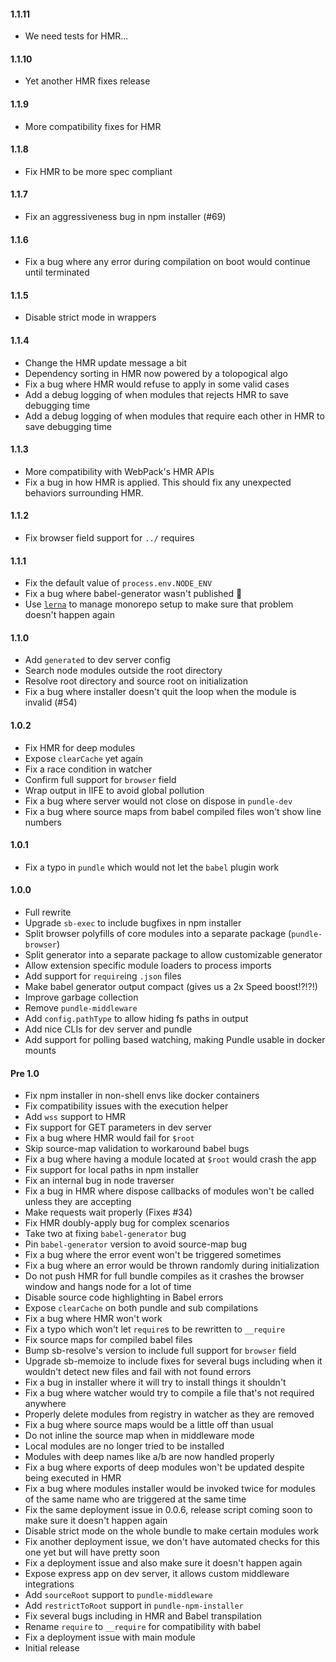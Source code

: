 #### 1.1.11

- We need tests for HMR...

#### 1.1.10

- Yet another HMR fixes release

#### 1.1.9

- More compatibility fixes for HMR

#### 1.1.8

- Fix HMR to be more spec compliant

#### 1.1.7

- Fix an aggressiveness bug in npm installer (#69)

#### 1.1.6

- Fix a bug where any error during compilation on boot would continue until terminated

#### 1.1.5

- Disable strict mode in wrappers

#### 1.1.4

- Change the HMR update message a bit
- Dependency sorting in HMR now powered by a tolopogical algo
- Fix a bug where HMR would refuse to apply in some valid cases
- Add a debug logging of when modules that rejects HMR to save debugging time
- Add a debug logging of when modules that require each other in HMR to save debugging time

#### 1.1.3

- More compatibility with WebPack's HMR APIs
- Fix a bug in how HMR is applied. This should fix any unexpected behaviors surrounding HMR.

#### 1.1.2

- Fix browser field support for `../` requires

#### 1.1.1

- Fix the default value of `process.env.NODE_ENV`
- Fix a bug where babel-generator wasn't published :facepalm:
- Use [`lerna`](https://github.com/lerna/lerna) to manage monorepo setup to make sure that problem doesn't happen again

#### 1.1.0

- Add `generated` to dev server config
- Search node modules outside the root directory
- Resolve root directory and source root on initialization
- Fix a bug where installer doesn't quit the loop when the module is invalid (#54)

#### 1.0.2

- Fix HMR for deep modules
- Expose `clearCache` yet again
- Fix a race condition in watcher
- Confirm full support for `browser` field
- Wrap output in IIFE to avoid global pollution
- Fix a bug where server would not close on dispose in `pundle-dev`
- Fix a bug where source maps from babel compiled files won't show line numbers

#### 1.0.1

- Fix a typo in `pundle` which would not let the `babel` plugin work

#### 1.0.0

- Full rewrite
- Upgrade `sb-exec` to include bugfixes in npm installer
- Split browser polyfills of core modules into a separate package (`pundle-browser`)
- Split generator into a separate package to allow customizable generator
- Allow extension specific module loaders to process imports
 - Add support for `require`ing `.json` files
- Make babel generator output compact (gives us a 2x Speed boost!?!?!)
- Improve garbage collection
- Remove `pundle-middleware`
- Add `config.pathType` to allow hiding fs paths in output
- Add nice CLIs for dev server and pundle
- Add support for polling based watching, making Pundle usable in docker mounts

#### Pre 1.0

- Fix npm installer in non-shell envs like docker containers
- Fix compatibility issues with the execution helper
- Add `wss` support to HMR
- Fix support for GET parameters in dev server
- Fix a bug where HMR would fail for `$root`
- Skip source-map validation to workaround babel bugs
- Fix a bug where having a module located at `$root` would crash the app
- Fix support for local paths in npm installer
- Fix an internal bug in node traverser
- Fix a bug in HMR where dispose callbacks of modules won't be called unless they are accepting
- Make requests wait properly (Fixes #34)
- Fix HMR doubly-apply bug for complex scenarios
- Take two at fixing `babel-generator` bug
- Pin `babel-generator` version to avoid source-map bug
- Fix a bug where the error event won't be triggered sometimes
- Fix a bug where an error would be thrown randomly during initialization
- Do not push HMR for full bundle compiles as it crashes the browser window and hangs node for a lot of time
- Disable source code highlighting in Babel errors
- Expose `clearCache` on both pundle and sub compilations
- Fix a bug where HMR won't work
- Fix a typo which won't let `require`s to be rewritten to `__require`
- Fix source maps for compiled babel files
- Bump sb-resolve's version to include full support for `browser` field
- Upgrade sb-memoize to include fixes for several bugs including when it wouldn't detect new files and fail with not found errors
- Fix a bug in installer where it will try to install things it shouldn't
- Fix a bug where watcher would try to compile a file that's not required anywhere
- Properly delete modules from registry in watcher as they are removed
- Fix a bug where source maps would be a little off than usual
- Do not inline the source map when in middleware mode
- Local modules are no longer tried to be installed
- Modules with deep names like a/b are now handled properly
- Fix a bug where exports of deep modules won't be updated despite being executed in HMR
- Fix a bug where modules installer would be invoked twice for modules of the same name who are triggered at the same time
- Fix the same deployment issue in 0.0.6, release script coming soon to make sure it doesn't happen again
- Disable strict mode on the whole bundle to make certain modules work
- Fix another deployment issue, we don't have automated checks for this one yet but will have pretty soon
- Fix a deployment issue and also make sure it doesn't happen again
- Expose express app on dev server, it allows custom middleware integrations
- Add `sourceRoot` support to `pundle-middleware`
- Add `restrictToRoot` support in `pundle-npm-installer`
- Fix several bugs including in HMR and Babel transpilation
- Rename `require` to `__require` for compatibility with babel
- Fix a deployment issue with main module
- Initial release
